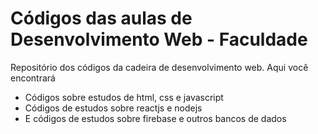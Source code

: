 # Códigos das aulas de Desenvolvimento Web - Faculdade
Repositório dos códigos da cadeira de desenvolvimento web. Aqui você encontrará 
* Códigos sobre estudos de html, css e javascript
* Códigos de estudos sobre reactjs e nodejs
* E códigos de estudos sobre firebase e outros bancos de dados
